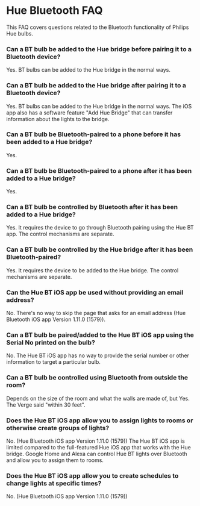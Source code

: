 # Hue Bluetooth FAQ

This FAQ covers questions related to the Bluetooth functionality of Philips Hue bulbs.

### Can a BT bulb be added to the Hue bridge before pairing it to a Bluetooth device?
Yes. BT bulbs can be added to the Hue bridge in the normal ways.

### Can a BT bulb be added to the Hue bridge after pairing it to a Bluetooth device?
Yes. BT bulbs can be added to the Hue bridge in the normal ways. The iOS app also has a software feature "Add Hue Bridge" that can transfer information about the lights to the bridge.

### Can a BT bulb be Bluetooth-paired to a phone before it has been added to a Hue bridge?
Yes.

### Can a BT bulb be Bluetooth-paired to a phone after it has been added to a Hue bridge?
Yes.

### Can a BT bulb be controlled by Bluetooth after it has been added to a Hue bridge?
Yes. It requires the device to go through Bluetooth pairing using the Hue BT app. The control mechanisms are separate.

### Can a BT bulb be controlled by the Hue bridge after it has been Bluetooth-paired?
Yes. It requires the device to be added to the Hue bridge. The control mechanisms are separate.

### Can the Hue BT iOS app be used without providing an email address?
No. There's no way to skip the page that asks for an email address (Hue Bluetooth iOS app Version 1.11.0 (1579)).

### Can a BT bulb be paired/added to the Hue BT iOS app using the Serial No printed on the bulb?
No. The Hue BT iOS app has no way to provide the serial number or other information to target a particular bulb.

### Can a BT bulb be controlled using Bluetooth from outside the room?
Depends on the size of the room and what the walls are made of, but Yes. The Verge said "within 30 feet".

### Does the Hue BT iOS app allow you to assign lights to rooms or otherwise create groups of lights?
No. (Hue Bluetooth iOS app Version 1.11.0 (1579)) The Hue BT iOS app is limited compared to the full-featured Hue iOS app that works with the Hue bridge. Google Home and Alexa can control Hue BT lights over Bluetooth and allow you to assign them to rooms.

### Does the Hue BT iOS app allow you to create schedules to change lights at specific times?
No. (Hue Bluetooth iOS app Version 1.11.0 (1579))
